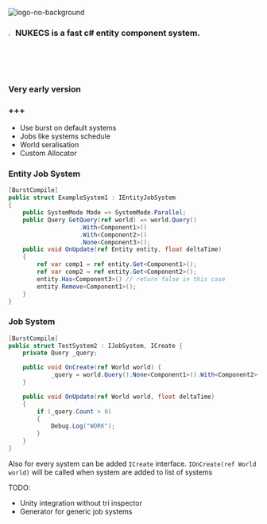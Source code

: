 
![logo-no-background](https://github.com/AlexWargon/Nukecs/assets/37613162/827d5e54-82ff-45d5-af2f-bac06fabc2ec)

### <img src="https://github.com/AlexWargon/Nukecs/assets/37613162/553b8223-c304-4429-8def-96e2830d5ca7" width=2% height=2%> NUKECS is a fast c# entity component system.

### Very early version
### +++

- Use burst on default systems
- Jobs like systems schedule
- World seralisation
- Custom Allocator

### Entity Job System
```cs
[BurstCompile]
public struct ExampleSystem1 : IEntityJobSystem
{
	public SystemMode Mode => SystemMode.Parallel;
	public Query GetQuery(ref world) => world.Query()
					.With<Component1>()
					.With<Component2>()
					.None<Component3>();
 	public void OnUpdate(ref Entity entity, float deltaTime)
	{
 		ref var comp1 = ref entity.Get<Component1>();
		ref var comp2 = ref entity.Get<Component2>();
		entity.Has<Component3>() // return false in this case
		entity.Remove<Component1>();
 	}
}
```
### Job System
```cs
[BurstCompile]
public struct TestSystem2 : IJobSystem, ICreate {
	private Query _query;

	public void OnCreate(ref World world) {
	        _query = world.Query().None<Component1>().With<Component2>();
	}

	public void OnUpdate(ref World world, float deltaTime)
	{
		if (_query.Count > 0) 
		{
			Debug.Log("WORK");
		}
	}
}
```

Also for every system can be added ```ICreate``` interface. ```IOnCreate(ref World world)``` will be called when system are added to list of systems


TODO:
- Unity integration without tri inspector
- Generator for generic job systems
